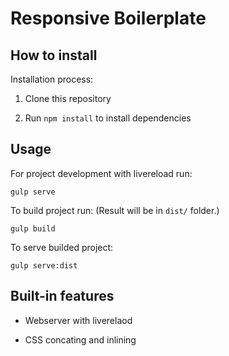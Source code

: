 # Responsive Boilerplate

## How to install

Installation process:
1. Clone this repository

2. Run ```npm install``` to install dependencies

## Usage

For project development with livereload run:
```
gulp serve
```

To build project run: (Result will be in ```dist/``` folder.)
```
gulp build
```

To serve builded project:
```
gulp serve:dist
```

## Built-in features

* Webserver with liverelaod

* CSS concating and inlining
